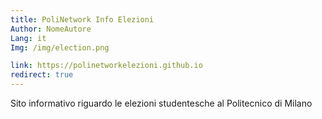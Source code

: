 ```yaml
---
title: PoliNetwork Info Elezioni
Author: NomeAutore
Lang: it
Img: /img/election.png

link: https://polinetworkelezioni.github.io
redirect: true
---
```

Sito informativo riguardo le elezioni studentesche al Politecnico di Milano
